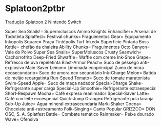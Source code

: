 # Splatoon2ptbr
Tradução Splatoon 2 Nintendo Switch

Super Sea Snails!= Supermoluscos
Ammo Knights Enhancifier= Arsenal de Todotinta
Splatfest= Festival
chunks= Fraguimentos
Gear= Equipamento
Inkopolis Square= Praça Tintópolis
Turf Inked= Superficie Pintada
Boss Kettle= chefão da chaleira
Ability Chunks= Fraguimentos
Octo Canyon= Vale do Polvo
Super Sea Snails= SuperMoluscos
Crusty Seanwich= Cachorrofrito
Deep-Fried Shwaffle= Waffle com creme
Ink-Shoe Grape= Refresco de uva repeletinta
Blast-Armor Peach= Suco de pêssego anti-explosivo
Main-Saver Lemon= Limonada ecoprincipal
Zumo de mora ecosecundario= Suco de amora eco secundário
Ink-Charge Melon= Batida de melão recargatinta
Run-Speed Tomato= Suco de tomate maratonista
Swim-Speed Apple= Suco de maça nadador
Special-Charge Shake= Refrigerante super carga
Special-Up Smoothie= Refrigerante extraespecial
Short-Respawn Mocha= Café expreso reanimador
Special-Saver Latte= Café con leite ecoespecial
Quick-Jump Orange= Refrigerante pula laranja
Sub-Up Juice= Agua mineral extrasecundaria
Mark-Shaker Cocoa= Chocolate anti-rastreamento
Folk-Singing= Canto Popular
GRIZZCO= DON OSO, S. A.
Splatfest Battle= Combate temático
Rainmaker= Peixe dourado
Wave= Ofensiva
